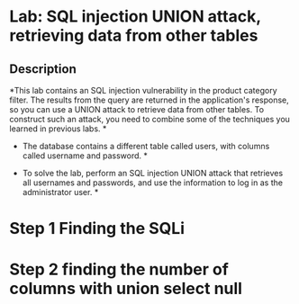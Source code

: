 # Lab: SQL injection UNION attack, retrieving data from other tables

## Description

 *This lab contains an SQL injection vulnerability in the product category filter. The results from the query are returned in the application's response, so you can use a UNION attack to retrieve data from other tables. To construct such an attack, you need to combine some of the techniques you learned in previous labs. *
 
 * The database contains a different table called users, with columns called username and password. *

* To solve the lab, perform an SQL injection UNION attack that retrieves all usernames and passwords, and use the information to log in as the administrator user. *

# Step 1 Finding the SQLi



# Step 2 finding the number of columns with union select null
